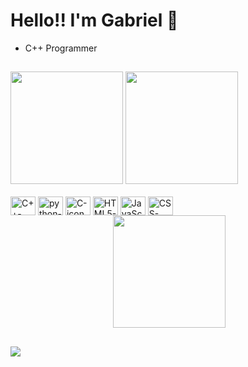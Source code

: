# Hello!! I'm Gabriel 👋
- C++ Programmer

##
<div>
  <img height="180em" src="https://github-readme-stats.vercel.app/api?username=gabrieldfr&show_icons=true&theme=radical&include_all_commits=true&count_private=true"/>
  <img height="180em" src="https://github-readme-stats.vercel.app/api/top-langs/?username=gabrieldfr&layout=compact&langs_count=168&theme=radical"/>
</div>
<div style="display: inline_block"> <br>
<img align="center" alt="C++-icon" height="30" width="40" src="https://cdn.jsdelivr.net/gh/devicons/devicon@latest/icons/cplusplus/cplusplus-original.svg" />

  <img align="center" alt="python-icon" height="30" width="40" src="https://cdn.jsdelivr.net/gh/devicons/devicon/icons/python/python-original.svg"/>
  <img align="center" alt="C-icon" height="30" width="40" src="https://cdn.jsdelivr.net/gh/devicons/devicon/icons/c/c-original.svg"/>
  <img align="center" alt="HTML5-icon" height="30" width="40" src="https://cdn.jsdelivr.net/gh/devicons/devicon/icons/html5/html5-original.svg"/>
  <img align="center" alt="JavaScript-icon" height="30" width="40" src="https://cdn.jsdelivr.net/gh/devicons/devicon/icons/javascript/javascript-original.svg"/>
  <img align="center" alt="CSS-icon" height="30" width="40" src="https://cdn.jsdelivr.net/gh/devicons/devicon/icons/css3/css3-original.svg"/>
  <div style="display: flex; justify-content: center;">
  <img align="right" height="180em" src="https://cdn.discordapp.com/attachments/722876275173359663/1140373187788541992/pixel_cat.gif">
  </div>
</div>

##
<div>
  <a href="www.linkedin.com/in/gabrieldiegues" target="_blank"><img src="https://img.shields.io/badge/LinkedIn-0077B5?style=for-the-badge&logo=linkedin&logoColor=white" target="_blank"></a>
</div>


